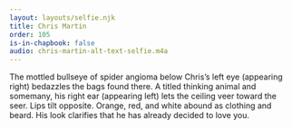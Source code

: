 ```yaml
---
layout: layouts/selfie.njk
title: Chris Martin
order: 105
is-in-chapbook: false
audio: chris-martin-alt-text-selfie.m4a
---
```


The mottled bullseye of spider angioma below Chris’s left eye (appearing right) bedazzles the bags found there. A titled thinking animal and somemany, his right ear (appearing left) lets the ceiling veer toward the seer. Lips tilt opposite. Orange, red, and white abound as clothing and beard. His look clarifies that he has already decided to love you.
